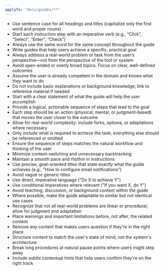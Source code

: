 ```yaml
---
applyTo: "docs/guides/**"
---
```


- Use sentence case for all headings and titles (capitalize only the first word and proper nouns)
- Start each instruction step with an imperative verb (e.g., “Click”, “Select”, “Enter”, “Check”)
- Always use the same word for the same concept throughout the guide
- Write guides that help users achieve a specific, practical goal
- Always address a real-world problem or task from the user’s perspective—not from the perspective of the tool or system
- Avoid open-ended or overly broad topics. Focus on clear, well-defined outcomes
- Assume the user is already competent in the domain and knows what they want to do
- Do not include basic explanations or background knowledge; link to reference material if needed
- Start with a clear statement of what the guide will help the user accomplish
- Provide a logical, actionable sequence of steps that lead to the goal
- Each step should be an action (physical, mental, or judgment-based) that moves the user closer to the outcome
- Allow for real-world complexity: include forks, options, or adaptations where necessary
- Only include what is required to achieve the task; everything else should be referenced or omitted
- Ensure the sequence of steps matches the natural workflow and thinking of the user
- Minimize context-switching and unnecessary backtracking
- Maintain a smooth pace and rhythm in instructions
- Use precise, goal-oriented titles that state exactly what the guide achieves (e.g., "How to configure email notifications")
- Avoid vague or generic titles
- Use direct, imperative language ("Do X to achieve Y")
- Use conditional imperatives where relevant ("If you want X, do Y")
- Avoid teaching, discussion, or background context within the guide
- Where possible, make the guide adaptable to similar but not identical use cases
- Recognize that not all real-world problems are linear or procedural; allow for judgment and adaptation
- Place warnings and important limitations before, not after, the related content
- Remove any content that makes users question if they're in the right place
- Structure content to match the user's state of mind, not the system's architecture
- Break long procedures at natural pause points where users might step away
- Include subtle contextual hints that help users confirm they're on the right track
